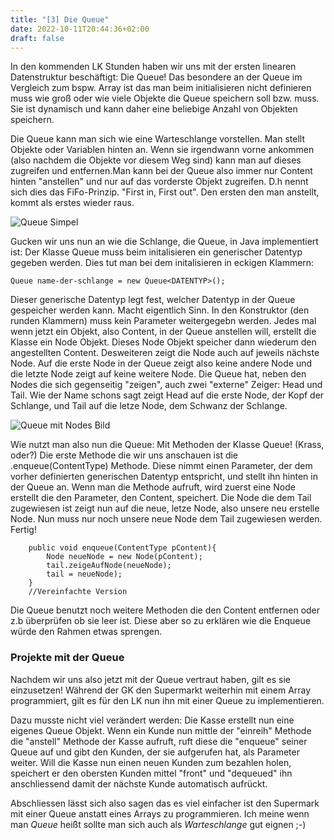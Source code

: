 ```yaml
---
title: "[3] Die Queue"
date: 2022-10-11T20:44:36+02:00
draft: false
---
```

In den kommenden LK Stunden haben wir uns mit der ersten linearen Datenstruktur beschäftigt: Die Queue!
Das besondere an der Queue im Vergleich zum bspw. Array ist das man beim initialisieren nicht definieren muss wie groß oder wie viele Objekte die Queue speichern soll bzw. muss. Sie ist dynamisch und kann daher eine beliebige Anzahl von Objekten speichern.

Die Queue kann man sich wie eine Warteschlange vorstellen. Man stellt Objekte oder Variablen hinten an. Wenn sie irgendwann vorne ankommen (also nachdem die Objekte vor diesem Weg sind) kann man auf dieses zugreifen und entfernen.Man kann bei der Queue also immer nur Content hinten "anstellen" und nur auf das vorderste Objekt zugreifen. D.h nennt sich dies das FiFo-Prinzip. "First in, First out". Den ersten den man anstellt, kommt als erstes wieder raus.

![Queue Simpel](/static/lernblog/queue/Queue.png)

Gucken wir uns nun an wie die Schlange, die Queue, in Java implementiert ist: Der Klasse Queue muss beim initalisieren ein generischer Datentyp gegeben werden. Dies tut man bei dem initalisieren in eckigen Klammern:

~~~
Queue name-der-schlange = new Queue<DATENTYP>();
~~~

Dieser generische Datentyp legt fest, welcher Datentyp in der Queue gespeicher werden kann. Macht eigentlich Sinn. In den Konstruktor (den runden Klammern) muss kein Parameter weitergegebn werden.
Jedes mal wenn jetzt ein Objekt, also Content, in der Queue anstellen will, erstellt die Klasse ein Node Objekt. Dieses Node Objekt speicher dann wiederum den angestellten Content. Desweiteren zeigt die Node auch auf jeweils nächste Node. Auf die erste Node in der Queue zeigt also keine andere Node und die letzte Node zeigt auf keine weitere Node. Die Queue hat, neben den Nodes die sich gegenseitig "zeigen", auch zwei "externe" Zeiger: Head und Tail. Wie der Name schons sagt zeigt Head auf die erste Node, der Kopf der Schlange, und Tail auf die letze Node, dem Schwanz der Schlange.

![Queue mit Nodes Bild](/lernblog/queue/queuemitnodes.png)

Wie nutzt man also nun die Queue: Mit Methoden der Klasse Queue! (Krass, oder?) Die erste Methode die wir uns anschauen ist die .enqueue(ContentType) Methode. Diese nimmt einen Parameter, der dem vorher definierten generischen Datentyp entspricht, und stellt ihn hinten in der Queue an. Wenn man die Methode aufruft, wird zuerst eine Node erstellt die den Parameter, den Content, speichert. Die Node die dem Tail zugewiesen ist zeigt nun auf die neue, letze Node, also unsere neu erstelle Node. Nun muss nur noch unsere neue Node dem Tail zugewiesen werden. Fertig!

~~~
	public void enqueue(ContentType pContent){
		Node neueNode = new Node(pContent);
		tail.zeigeAufNode(neueNode);
		tail = neueNode);
	}
	//Vereinfachte Version
~~~

Die Queue benutzt noch weitere Methoden die den Content entfernen oder z.b überprüfen ob sie leer ist. Diese aber so zu erklären wie die Enqueue würde den Rahmen etwas sprengen.

### Projekte mit der Queue

Nachdem wir uns also jetzt mit der Queue vertraut haben, gilt es sie einzusetzen! Während der GK den Supermarkt weiterhin mit einem Array programmiert, gilt es für den LK nun ihn mit einer Queue zu implementieren. 

Dazu musste nicht viel verändert werden: Die Kasse erstellt nun eine eigenes Queue Objekt. Wenn ein Kunde nun mittle der "einreih" Methode die "anstell" Methode der Kasse aufruft, ruft diese die "enqueue" seiner Queue auf und gibt den Kunden, der sie aufgerufen hat, als Parameter weiter. Will die Kasse nun einen neuen Kunden zum bezahlen holen, speichert er den obersten Kunden mittel "front" und "dequeued" ihn anschliessend damit der nächste Kunde automatisch aufrückt.

Abschliessen lässt sich also sagen das es viel einfacher ist den Supermark mit einer Queue anstatt eines Arrays zu programmieren. Ich meine wenn man _Queue_ heißt sollte man sich auch als _Warteschlange_ gut eignen ;-) 

